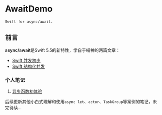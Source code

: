 # AwaitDemo

    Swift for async/await.

## 前言

**async/await**是Swift 5.5的新特性，学自于喵神的两篇文章：
- [Swift 并发初步](https://onevcat.com/2021/07/swift-concurrency)
- [Swift 结构化并发](https://onevcat.com/2021/09/structured-concurrency)

### 个人笔记

1. [异步函数初体验](https://juejin.cn/post/7048912537709969416)

后续更新其他小白式理解和使用`async let`、`actor`、`TaskGroup`等案例的笔记，未完待续...

